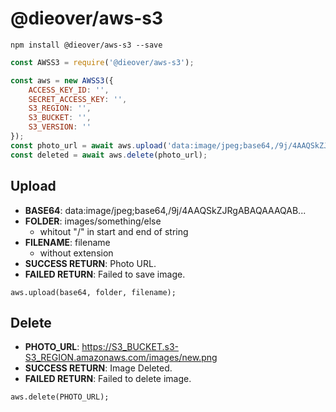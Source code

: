 # @dieover/aws-s3

`npm install @dieover/aws-s3 --save`

```js
const AWSS3 = require('@dieover/aws-s3');

const aws = new AWSS3({
    ACCESS_KEY_ID: '',
    SECRET_ACCESS_KEY: '',
    S3_REGION: '',
    S3_BUCKET: '',
    S3_VERSION: ''
});
const photo_url = await aws.upload('data:image/jpeg;base64,/9j/4AAQSkZJRgABAQAAAQAB...', 'images', 'new');
const deleted = await aws.delete(photo_url);
```

## Upload

- **BASE64**: data:image/jpeg;base64,/9j/4AAQSkZJRgABAQAAAQAB...
- **FOLDER**: images/something/else
    - whitout "/" in start and end of string
- **FILENAME**: filename
    - without extension
- **SUCCESS RETURN**: Photo URL.
- **FAILED RETURN**: Failed to save image.
```
aws.upload(base64, folder, filename);
```

## Delete

- **PHOTO_URL**: https://S3_BUCKET.s3-S3_REGION.amazonaws.com/images/new.png
- **SUCCESS RETURN**: Image Deleted.
- **FAILED RETURN**: Failed to delete image.
```
aws.delete(PHOTO_URL);
```
